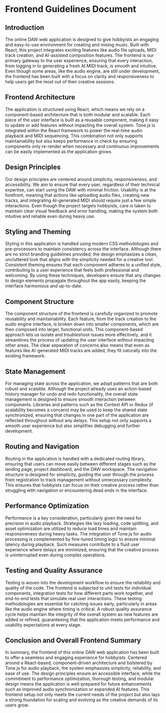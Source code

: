 # Frontend Guidelines Document

## Introduction

The online DAW web application is designed to give hobbyists an engaging and easy-to-use environment for creating and mixing music. Built with React, this project integrates exciting features like audio file uploads, MIDI track creation, and AI-assisted composition features. The frontend is our primary gateway to the user experience, ensuring that every interaction, from logging in to generating a fresh AI MIDI track, is smooth and intuitive. Even though some areas, like the audio engine, are still under development, the frontend has been built with a focus on clarity and responsiveness to help users get the most out of their creative sessions.

## Frontend Architecture

The application is structured using React, which means we rely on a component-based architecture that is both modular and scalable. Each piece of the user interface is built as a reusable component, making it easy to update or add features without impacting the overall system. Tone.js is integrated within the React framework to power the real-time audio playback and MIDI sequencing. This combination not only supports maintainability but also keeps performance in check by ensuring components only re-render when necessary and continuous improvements can be easily implemented as the application grows.

## Design Principles

Our design principles are centered around simplicity, responsiveness, and accessibility. We aim to ensure that every user, regardless of their technical expertise, can start using the DAW with minimal friction. Usability is at the forefront, meaning that actions like uploading audio files, creating new tracks, and integrating AI-generated MIDI should require just a few simple interactions. Even though the project targets hobbyists, care is taken to maintain clear visual feedback and error handling, making the system both intuitive and reliable even during heavy use.

## Styling and Theming

Styling in this application is handled using modern CSS methodologies and pre-processors to maintain consistency across the interface. Although there are no strict branding guidelines provided, the design emphasizes a clean, uncluttered look that aligns with the simplicity needed for a creative tool. Consistent theming ensures that each component adheres to a unified style, contributing to a user experience that feels both professional and welcoming. By using these techniques, developers ensure that any changes to design elements propagate throughout the app easily, keeping the interface harmonious and up-to-date.

## Component Structure

The component structure of the frontend is carefully organized to promote reusability and maintainability. Each feature, from the track creation to the audio engine interface, is broken down into smaller components, which are then composed into larger, functional units. This component-based approach lets us isolate and troubleshoot issues more effectively, and it streamlines the process of updating the user interface without impacting other areas. The clear separation of concerns also means that even as features like AI-generated MIDI tracks are added, they fit naturally into the existing framework.

## State Management

For managing state across the application, we adopt patterns that are both robust and scalable. Although the project already uses an action-based history manager for undo and redo functionality, the overall state management is designed to ensure smooth interaction between components. Libraries and patterns such as the Context API or Redux (if scalability becomes a concern) may be used to keep the shared state synchronized, ensuring that changes in one part of the application are reflected throughout without any delays. This setup not only supports a smooth user experience but also simplifies debugging and further development.

## Routing and Navigation

Routing in the application is handled with a dedicated routing library, ensuring that users can move easily between different stages such as the landing page, project dashboard, and the DAW workspace. The navigation structure is designed for simplicity, guiding the user through the process from registration to track management without unnecessary complexity. This ensures that hobbyists can focus on their creative process rather than struggling with navigation or encountering dead ends in the interface.

## Performance Optimization

Performance is a key consideration, particularly given the need for precision in audio playback. Strategies like lazy loading, code splitting, and asset optimization are utilized to reduce load times and maintain responsiveness during heavy tasks. The integration of Tone.js for audio processing is complemented by fine-tuned timing logic to ensure minimal latency during playback. Such measures contribute to a fluid user experience where delays are minimized, ensuring that the creative process is uninterrupted even during complex operations.

## Testing and Quality Assurance

Testing is woven into the development workflow to ensure the reliability and quality of the code. The frontend is subjected to unit tests for individual components, integration tests for how different parts work together, and end-to-end tests that simulate real user interactions. These testing methodologies are essential for catching issues early, particularly in areas like the audio engine where timing is critical. A robust quality assurance cycle helps maintain the integrity of the overall system as new features are added or refined, guaranteeing that the application meets performance and usability expectations at every stage.

## Conclusion and Overall Frontend Summary

In summary, the frontend of this online DAW web application has been built to offer a seamless and engaging experience for hobbyists. Centered around a React-based, component-driven architecture and bolstered by Tone.js for audio playback, the system emphasizes simplicity, reliability, and ease of use. The design principles ensure an accessible interface, while the commitment to performance optimization, thorough testing, and modular design means the application is well-prepared for future enhancements such as improved audio synchronization or expanded AI features. This frontend setup not only meets the current needs of the project but also lays a strong foundation for scaling and evolving as the creative demands of its users grow.
